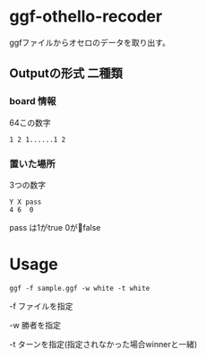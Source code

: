 # ggf-othello-recoder
ggfファイルからオセロのデータを取り出す。

## Outputの形式 二種類

### board 情報
64この数字
```
1 2 1......1 2 
```

### 置いた場所
3つの数字
```
Y X pass
4 6  0
```
pass は1がtrue 0がfalse

# Usage
```
ggf -f sample.ggf -w white -t white
```
-f ファイルを指定

-w 勝者を指定

-t ターンを指定(指定されなかった場合winnerと一緒)